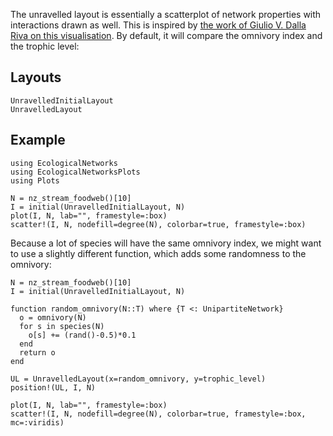 The unravelled layout is essentially a scatterplot of network properties with
interactions drawn as well. This is inspired by [the work of Giulio V. Dalla
Riva on this visualisation](https://github.com/gvdr/unravel). By default, it
will compare the omnivory index and the trophic level:

## Layouts

```@docs
UnravelledInitialLayout
UnravelledLayout
```

## Example

```@setup default
using EcologicalNetworks
using EcologicalNetworksPlots
using Plots
```

```@example default
N = nz_stream_foodweb()[10]
I = initial(UnravelledInitialLayout, N)
plot(I, N, lab="", framestyle=:box)
scatter!(I, N, nodefill=degree(N), colorbar=true, framestyle=:box)
```

Because a lot of species will have the same omnivory index, we might want to use
a slightly different function, which adds some randomness to the omnivory:

```@example default
N = nz_stream_foodweb()[10]
I = initial(UnravelledInitialLayout, N)

function random_omnivory(N::T) where {T <: UnipartiteNetwork}
  o = omnivory(N)
  for s in species(N)
    o[s] += (rand()-0.5)*0.1
  end
  return o
end

UL = UnravelledLayout(x=random_omnivory, y=trophic_level)
position!(UL, I, N)

plot(I, N, lab="", framestyle=:box)
scatter!(I, N, nodefill=degree(N), colorbar=true, framestyle=:box, mc=:viridis)
```
